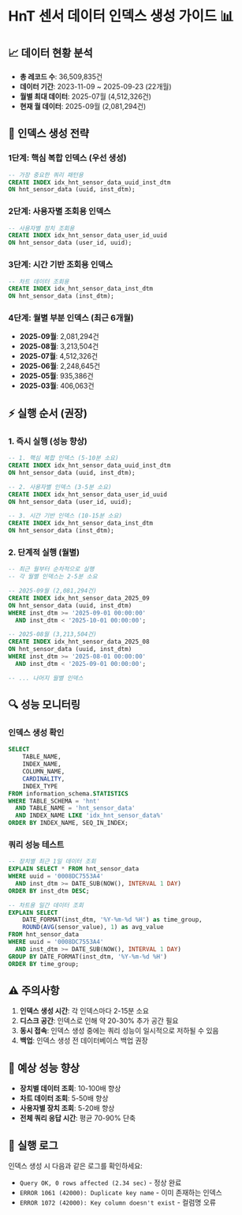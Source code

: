 # HnT 센서 데이터 인덱스 생성 가이드 📊

## 📈 데이터 현황 분석
- **총 레코드 수**: 36,509,835건
- **데이터 기간**: 2023-11-09 ~ 2025-09-23 (22개월)
- **월별 최대 데이터**: 2025-07월 (4,512,326건)
- **현재 월 데이터**: 2025-09월 (2,081,294건)

## 🎯 인덱스 생성 전략

### 1단계: 핵심 복합 인덱스 (우선 생성)
```sql
-- 가장 중요한 쿼리 패턴용
CREATE INDEX idx_hnt_sensor_data_uuid_inst_dtm 
ON hnt_sensor_data (uuid, inst_dtm);
```

### 2단계: 사용자별 조회용 인덱스
```sql
-- 사용자별 장치 조회용
CREATE INDEX idx_hnt_sensor_data_user_id_uuid 
ON hnt_sensor_data (user_id, uuid);
```

### 3단계: 시간 기반 조회용 인덱스
```sql
-- 차트 데이터 조회용
CREATE INDEX idx_hnt_sensor_data_inst_dtm 
ON hnt_sensor_data (inst_dtm);
```

### 4단계: 월별 부분 인덱스 (최근 6개월)
- **2025-09월**: 2,081,294건
- **2025-08월**: 3,213,504건  
- **2025-07월**: 4,512,326건
- **2025-06월**: 2,248,645건
- **2025-05월**: 935,386건
- **2025-03월**: 406,063건

## ⚡ 실행 순서 (권장)

### 1. 즉시 실행 (성능 향상)
```sql
-- 1. 핵심 복합 인덱스 (5-10분 소요)
CREATE INDEX idx_hnt_sensor_data_uuid_inst_dtm 
ON hnt_sensor_data (uuid, inst_dtm);

-- 2. 사용자별 인덱스 (3-5분 소요)
CREATE INDEX idx_hnt_sensor_data_user_id_uuid 
ON hnt_sensor_data (user_id, uuid);

-- 3. 시간 기반 인덱스 (10-15분 소요)
CREATE INDEX idx_hnt_sensor_data_inst_dtm 
ON hnt_sensor_data (inst_dtm);
```

### 2. 단계적 실행 (월별)
```sql
-- 최근 월부터 순차적으로 실행
-- 각 월별 인덱스는 2-5분 소요

-- 2025-09월 (2,081,294건)
CREATE INDEX idx_hnt_sensor_data_2025_09 
ON hnt_sensor_data (uuid, inst_dtm) 
WHERE inst_dtm >= '2025-09-01 00:00:00' 
  AND inst_dtm < '2025-10-01 00:00:00';

-- 2025-08월 (3,213,504건)
CREATE INDEX idx_hnt_sensor_data_2025_08 
ON hnt_sensor_data (uuid, inst_dtm) 
WHERE inst_dtm >= '2025-08-01 00:00:00' 
  AND inst_dtm < '2025-09-01 00:00:00';

-- ... 나머지 월별 인덱스
```

## 🔍 성능 모니터링

### 인덱스 생성 확인
```sql
SELECT 
    TABLE_NAME,
    INDEX_NAME,
    COLUMN_NAME,
    CARDINALITY,
    INDEX_TYPE
FROM information_schema.STATISTICS 
WHERE TABLE_SCHEMA = 'hnt' 
  AND TABLE_NAME = 'hnt_sensor_data'
  AND INDEX_NAME LIKE 'idx_hnt_sensor_data%'
ORDER BY INDEX_NAME, SEQ_IN_INDEX;
```

### 쿼리 성능 테스트
```sql
-- 장치별 최근 1일 데이터 조회
EXPLAIN SELECT * FROM hnt_sensor_data 
WHERE uuid = '0008DC7553A4' 
  AND inst_dtm >= DATE_SUB(NOW(), INTERVAL 1 DAY)
ORDER BY inst_dtm DESC;

-- 차트용 일간 데이터 조회
EXPLAIN SELECT 
    DATE_FORMAT(inst_dtm, '%Y-%m-%d %H') as time_group,
    ROUND(AVG(sensor_value), 1) as avg_value
FROM hnt_sensor_data 
WHERE uuid = '0008DC7553A4'
  AND inst_dtm >= DATE_SUB(NOW(), INTERVAL 1 DAY)
GROUP BY DATE_FORMAT(inst_dtm, '%Y-%m-%d %H')
ORDER BY time_group;
```

## ⚠️ 주의사항

1. **인덱스 생성 시간**: 각 인덱스마다 2-15분 소요
2. **디스크 공간**: 인덱스로 인해 약 20-30% 추가 공간 필요
3. **동시 접속**: 인덱스 생성 중에는 쿼리 성능이 일시적으로 저하될 수 있음
4. **백업**: 인덱스 생성 전 데이터베이스 백업 권장

## 🚀 예상 성능 향상

- **장치별 데이터 조회**: 10-100배 향상
- **차트 데이터 조회**: 5-50배 향상  
- **사용자별 장치 조회**: 5-20배 향상
- **전체 쿼리 응답 시간**: 평균 70-90% 단축

## 📝 실행 로그

인덱스 생성 시 다음과 같은 로그를 확인하세요:
- `Query OK, 0 rows affected (2.34 sec)` - 정상 완료
- `ERROR 1061 (42000): Duplicate key name` - 이미 존재하는 인덱스
- `ERROR 1072 (42000): Key column doesn't exist` - 컬럼명 오류
